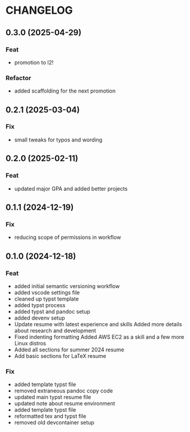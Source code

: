 # CHANGELOG

## 0.3.0 (2025-04-29)

### Feat

- promotion to l2!

### Refactor

- added scaffolding for the next promotion

## 0.2.1 (2025-03-04)

### Fix

- small tweaks for typos and wording

## 0.2.0 (2025-02-11)

### Feat

- updated major GPA and added better projects

## 0.1.1 (2024-12-19)

### Fix

- reducing scope of permissions in workflow

## 0.1.0 (2024-12-18)

### Feat

- added initial semantic versioning workflow
- added vscode settings file
- cleaned up typst template
- added typst process
- added typst and pandoc setup
- added devenv setup
- Update resume with latest experience and skills Added more details about
research and development
- Fixed indenting formatting Added AWS EC2 as a skill and a few more Linux
distros
- Added all sections for summer 2024 resume
- Add basic sections for LaTeX resume

### Fix

- added template typst file
- removed extraneous pandoc copy code
- updated main typst resume file
- updated note about resume environment
- added template typst file
- reformatted tex and typst file
- removed old devcontainer setup
